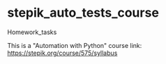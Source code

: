 # stepik_auto_tests_course
Homework_tasks

This is a "Automation with Python" course link: 
https://stepik.org/course/575/syllabus
